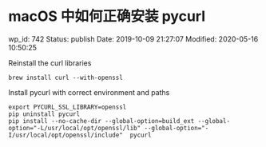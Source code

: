 # macOS 中如何正确安装 pycurl


wp_id: 742
Status: publish
Date: 2019-10-09 21:27:07
Modified: 2020-05-16 10:50:25


Reinstall the curl libraries

    brew install curl --with-openssl

Install pycurl with correct environment and paths

    export PYCURL_SSL_LIBRARY=openssl
    pip uninstall pycurl 
    pip install --no-cache-dir --global-option=build_ext --global-option="-L/usr/local/opt/openssl/lib" --global-option="-I/usr/local/opt/openssl/include"  pycurl